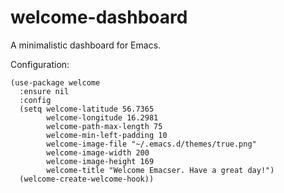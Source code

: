 # welcome-dashboard
A minimalistic dashboard for Emacs.

Configuration:

```elisp
(use-package welcome
  :ensure nil
  :config
  (setq welcome-latitude 56.7365
        welcome-longitude 16.2981
        welcome-path-max-length 75
        welcome-min-left-padding 10
        welcome-image-file "~/.emacs.d/themes/true.png"
        welcome-image-width 200
        welcome-image-height 169
        welcome-title "Welcome Emacser. Have a great day!")
  (welcome-create-welcome-hook))
  ```
